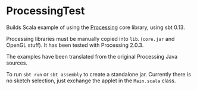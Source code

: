 # ProcessingTest

Builds Scala example of using the [Processing](http://processing.org/) core library, using sbt 0.13.

Processing libraries must be manually copied into `lib`. (`core.jar` and OpenGL stuff). It has been tested with Processing 2.0.3.

The examples have been translated from the original Processing Java sources.

To run `sbt run` or `sbt assembly` to create a standalone jar. Currently there is no sketch selection, just exchange the applet in the `Main.scala` class.
